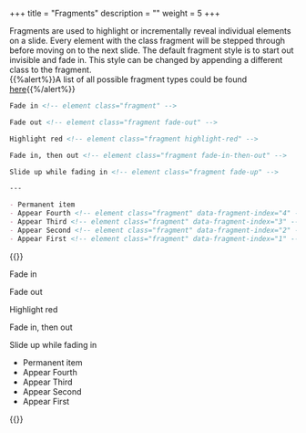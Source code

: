 +++
title = "Fragments"
description = ""
weight = 5
+++

Fragments are used to highlight or incrementally reveal individual elements on a slide. Every element with the class fragment will be stepped through before moving on to the next slide.
The default fragment style is to start out invisible and fade in. This style can be changed by appending a different class to the fragment.
<br>
{{%alert%}}A list of all possible fragment types could be found [here](https://revealjs.com/fragments/){{%/alert%}}
```md
Fade in <!-- element class="fragment" -->

Fade out <!-- element class="fragment fade-out" -->

Highlight red <!-- element class="fragment highlight-red" -->

Fade in, then out <!-- element class="fragment fade-in-then-out" -->

Slide up while fading in <!-- element class="fragment fade-up" -->

---

- Permanent item
- Appear Fourth <!-- element class="fragment" data-fragment-index="4" -->
- Appear Third <!-- element class="fragment" data-fragment-index="3" -->
- Appear Second <!-- element class="fragment" data-fragment-index="2" -->
- Appear First <!-- element class="fragment" data-fragment-index="1" -->
```

{{<revealhtml theme="black" progress="true" controls="true">}}

<section data-fragment="-1"><p class="fragment" data-fragment-index="0">Fade in <!-- --></p>
<p class="fragment fade-out" data-fragment-index="1">Fade out <!-- --></p>
<p class="fragment highlight-red" data-fragment-index="2">Highlight red <!-- --></p>
<p class="fragment fade-in-then-out" data-fragment-index="3">Fade in, then out <!-- --></p>
<p class="fragment fade-up" data-fragment-index="4">Slide up while fading in <!-- --></p>
</section>

<section data-fragment="-1">
<ul>
<li>Permanent item</li>
<li class="fragment" data-fragment-index="3">Appear Fourth <!-- --></li>
<li class="fragment" data-fragment-index="2">Appear Third <!-- --></li>
<li class="fragment" data-fragment-index="1">Appear Second <!-- --></li>
<li class="fragment" data-fragment-index="0">Appear First <!-- --></li>
</ul>
</section>

{{</revealhtml>}}
